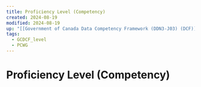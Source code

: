 ```yaml
---
title: Proficiency Level (Competency)
created: 2024-08-19
modified: 2024-08-19
up: "[[Government of Canada Data Competency Framework (DDN3‑J03) (DCF)]]"
tags:
  - GCDCF_level
  - PCWG
---
```

# Proficiency Level (Competency)


